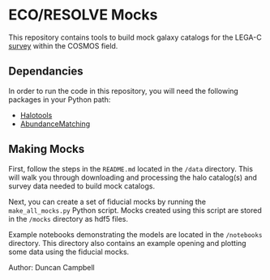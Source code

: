 # ECO/RESOLVE Mocks

This repository contains tools to build mock galaxy catalogs for the LEGA-C [survey](http://www.mpia.de/home/legac/) within the COSMOS field.

## Dependancies
In order to run the code in this repository, you will need the following packages in your Python path:

* [Halotools](https://halotools.readthedocs.io/en/latest/)
* [AbundanceMatching](https://bitbucket.org/yymao/abundancematching)

## Making Mocks

First, follow the steps in the `README.md` located in the `/data` directory.  This will walk you through downloading and processing the halo catalog(s) and survey data needed to build mock catalogs. 

Next, you can create a set of fiducial mocks by running the `make_all_mocks.py` Python script.  Mocks created using this script are stored in the `/mocks` directory as hdf5 files.

Example notebooks demonstrating the models are located in the `/notebooks` directory.  This directory also contains an example opening and plotting some data using the fiducial mocks.
 

Author: Duncan Campbell